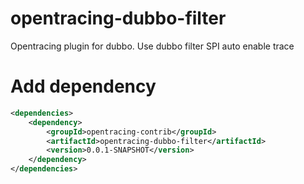 # opentracing-dubbo-filter
Opentracing plugin for dubbo. 
Use dubbo filter SPI auto enable trace

# Add dependency

```xml
<dependencies>
    <dependency>
        <groupId>opentracing-contrib</groupId>
        <artifactId>opentracing-dubbo-filter</artifactId>
        <version>0.0.1-SNAPSHOT</version>
    </dependency>
</dependencies>
```